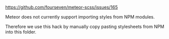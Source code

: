 https://github.com/fourseven/meteor-scss/issues/165

Meteor does not currently support importing styles from NPM modules. 

Therefore we use this hack by manually copy pasting stylesheets from NPM
into this folder. 
